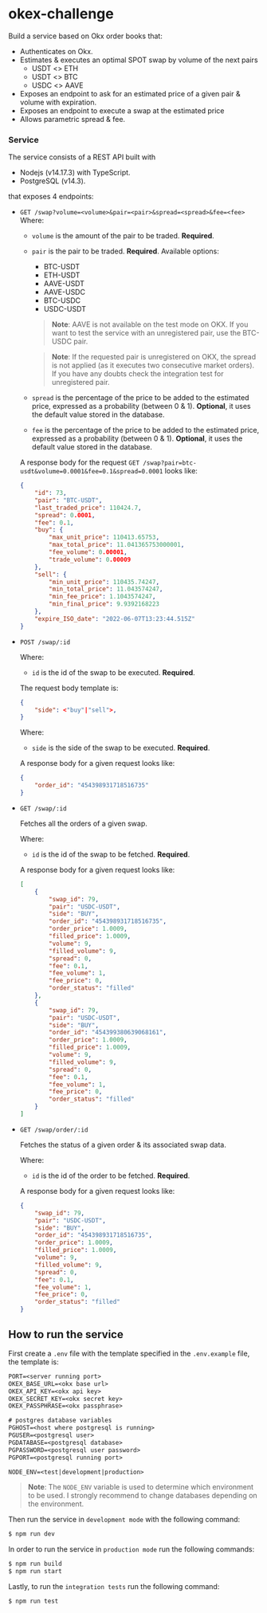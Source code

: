 # okex-challenge

Build a service based on Okx order books that:

- Authenticates on Okx.
- Estimates & executes an optimal SPOT swap by volume of the next pairs
  - USDT <> ETH
  - USDT <> BTC
  - USDC <> AAVE
- Exposes an endpoint to ask for an estimated price of a given pair & volume with expiration.
- Exposes an endpoint to execute a swap at the estimated price
- Allows parametric spread & fee.

### Service

The service consists of a REST API built with

- Nodejs (v14.17.3) with TypeScript.
- PostgreSQL (v14.3).

that exposes 4 endpoints:

- `GET /swap?volume=<volume>&pair=<pair>&spread=<spread>&fee=<fee>`
  Where:

  - `volume` is the amount of the pair to be traded. **Required**.
  - `pair` is the pair to be traded. **Required**. Available options:
    - BTC-USDT
    - ETH-USDT
    - AAVE-USDT
    - AAVE-USDC
    - BTC-USDC
    - USDC-USDT
    > **Note**: AAVE is not available on the test mode on OKX. If you want to test the service with an unregistered pair, use the BTC-USDC pair.


    > **Note**: If the requested pair is unregistered on OKX, the spread is not applied (as it executes two consecutive market orders). If you have any doubts check the integration test for unregistered pair.

  - `spread` is the percentage of the price to be added to the estimated price, expressed as a probability (between 0 & 1). **Optional**, it uses the default value stored in the database.
  - `fee` is the percentage of the price to be added to the estimated price, expressed as a probability (between 0 & 1). **Optional**, it uses the default value stored in the database.


  A response body for the request ``GET /swap?pair=btc-usdt&volume=0.0001&fee=0.1&spread=0.0001`` looks like:
    ```json
    {
        "id": 73,
        "pair": "BTC-USDT",
        "last_traded_price": 110424.7,
        "spread": 0.0001,
        "fee": 0.1,
        "buy": {
            "max_unit_price": 110413.65753,
            "max_total_price": 11.041365753000001,
            "fee_volume": 0.00001,
            "trade_volume": 0.00009
        },
        "sell": {
            "min_unit_price": 110435.74247,
            "min_total_price": 11.043574247,
            "min_fee_price": 1.1043574247,
            "min_final_price": 9.9392168223
        },
        "expire_ISO_date": "2022-06-07T13:23:44.515Z"
    }
    ```

- `POST /swap/:id`

  Where:

  - `id` is the id of the swap to be executed. **Required**.

  The request body template is:

  ```JSON
  {
      "side": <"buy"|"sell">,
  }
  ```

  Where:

  - `side` is the side of the swap to be executed. **Required**.

  A response body for a given request looks like:

  ```JSON
  {
      "order_id": "454398931718516735"
  }
  ```

- `GET /swap/:id`
  
  Fetches all the orders of a given swap.

  Where: 
  - `id` is the id of the swap to be fetched. **Required**.

  A response body for a given request looks like:
    ```json
    [
        {
            "swap_id": 79,
            "pair": "USDC-USDT",
            "side": "BUY",
            "order_id": "454398931718516735",
            "order_price": 1.0009,
            "filled_price": 1.0009,
            "volume": 9,
            "filled_volume": 9,
            "spread": 0,
            "fee": 0.1,
            "fee_volume": 1,
            "fee_price": 0,
            "order_status": "filled"
        },
        {
            "swap_id": 79,
            "pair": "USDC-USDT",
            "side": "BUY",
            "order_id": "454399380639068161",
            "order_price": 1.0009,
            "filled_price": 1.0009,
            "volume": 9,
            "filled_volume": 9,
            "spread": 0,
            "fee": 0.1,
            "fee_volume": 1,
            "fee_price": 0,
            "order_status": "filled"
        }
    ]
    ```

- `GET /swap/order/:id`

    Fetches the status of a given order & its associated swap data.

    Where: 
    - `id` is the id of the order to be fetched. **Required**.
    
    A response body for a given request looks like:
    ```json
    {
        "swap_id": 79,
        "pair": "USDC-USDT",
        "side": "BUY",
        "order_id": "454398931718516735",
        "order_price": 1.0009,
        "filled_price": 1.0009,
        "volume": 9,
        "filled_volume": 9,
        "spread": 0,
        "fee": 0.1,
        "fee_volume": 1,
        "fee_price": 0,
        "order_status": "filled"
    }
    ```

## How to run the service

First create a `.env` file with the template specified in the `.env.example` file, the template is:

```txt
PORT=<server running port>
OKEX_BASE_URL=<okx base url>
OKEX_API_KEY=<okx api key>
OKEX_SECRET_KEY=<okx secret key>
OKEX_PASSPHRASE=<okx passphrase>

# postgres database variables
PGHOST=<host where postgresql is running>
PGUSER=<postgresql user>
PGDATABASE=<postgresql database>
PGPASSWORD=<postgresql user password>
PGPORT=<postgresql running port>

NODE_ENV=<test|development|production>
```
> **Note**: The `NODE_ENV` variable is used to determine which environment to be used. I strongly recommend to change databases depending on the environment.


Then run the service in `development mode` with the following command:
```bash
$ npm run dev
```

In order to run the service in `production mode` run the following commands:

```bash
$ npm run build
$ npm run start
```

Lastly, to run the `integration tests` run the following command:
```txt
$ npm run test
```